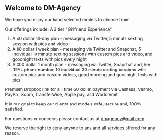 ## Welcome to DM-Agency

We hope you enjoy our hand selected models to choose from!

Our offerings include:
A 3 tier "Girlfriend Experience"
1) A 40 dollar all-day plan - messaging via Twitter, 5 minute sexting session with pics and video
2) A 80 dollar 1 week plan - messaging via Twitter and Snapchat, 5 individual 10 minute sexting sessions with custom pics and video, and goodnight texts with pics every night
3) A 300 dollar 1 month plan - messaging via Twitter, Snapchat and, her REAL phone number, 10 individual 20 minute sexting sessions with custom pics and custom videos, good morning and goodnight texts with pics

Premium Dropbox link for a 1 time 60 dollar payment via Cashass, Venmo, PayPal, Xoom, TransferWise, Apple pay, and Worldremit






It is our goal to keep our clients and models safe, secure and, 100% satisfied.




For questions or concerns please contact us at dmagency@mail.com








We reserve the right to deny anyone to any and all services offered for any reason.
